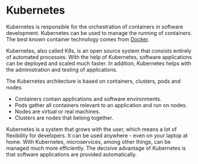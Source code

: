 # Kubernetes

Kubernetes is responsible for the orchestration of containers in software development. Kubernetes can be used to manage the running of containers. The best known container technology comes from [Docker](./docker.md). 

Kubernetes, also called K8s, is an open source system that consists entirely of automated processes. With the help of Kubernetes, software applications can be deployed and scaled much faster. In addition, Kubernetes helps with the administration and testing of applications.

The Kubernetes architecture is based on containers, clusters, pods and nodes. 

 - Containers contain applications and software environments.  
 - Pods gather all containers relevant to an application and run on nodes.
 - Nodes are virtual or real machines. 
 - Clusters are nodes that belong together.

Kubernetes is a system that grows with the user, which means a lot of flexibility for developers. It can be used anywhere - even on your laptop at home. With Kubernetes, microservices, among other things, can be managed much more efficiently. The decisive advantage of Kubernetes is that software applications are provided automatically. 
